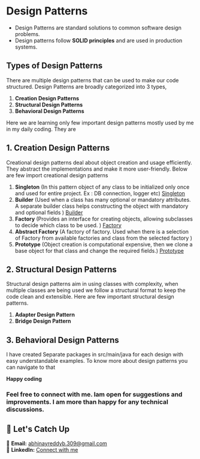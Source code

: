 # Design Patterns

- Design Patterns are standard solutions to common software design problems.
- Design patterns follow **SOLID principles** and are used in production systems.


## Types of Design Patterns
There are multiple design patterns that can be used to make our code structured.
Design Patterns are broadly categorized into 3 types, 
1. **Creation Design Patterns**
2. **Structural Design Patterns**
3. **Behavioral Design Patterns**

Here we are learning only few important design patterns mostly used by me in my daily coding. They are
## 1. Creation Design Patterns
Creational design patterns deal about object creation and usage efficiently. They abstract the implementations and make it more user-friendly. Below are few import creational design patterns 
   1. **Singleton** (In this pattern object of any class to be initialized only once and used for entire project. Ex : DB connection, logger etc) [Singleton](./src/main/java/Creational/Singleton/README.md)
   2. **Builder** (Used when a class has many optional or mandatory attributes. A separate builder class helps constructing the object with mandatory and optional fields ) [Builder](./src/main/java/Creational/Builder/README.md)
   3. **Factory** (Provides an interface for creating objects, allowing subclasses to decide which class to be used. ) [Factory](./src/main/java/Creational/Factory/README.md)
   4. **Abstract Factory** (A factory of factory. Used when there is a selection of Factory from available factories and class from the selected factory )
   5. **Prototype** (Object creation is computational expensive, then we clone a base object for that class and change the required fields.) [Prototype](./src/main/java/Creational/Prototype/README.md)
## 2. Structural Design Patterns

Structural design patterns aim in using classes with complexity, when multiple classes are being used we follow a structural format to keep the code clean and extensible. Here are few important structural design patterns.
   1. **Adapter Design Pattern** 
   2. **Bridge Design Pattern** 
## 3. Behavioral Design Patterns


I have created Separate packages in src/main/java for each design with easy understandable examples. To know more about design patterns you can navigate to that


**Happy coding**

### Feel free to connect with me. Iam open for suggestions and improvements. I am more than happy for any technical discussions.

## 📩 Let's Catch Up
📧 **Email:** abhinayreddyb.309@gmail.com  
👔 **LinkedIn:** [Connect with me](https://www.linkedin.com/in/abhinay-reddy-bellamkonda-927553191/)